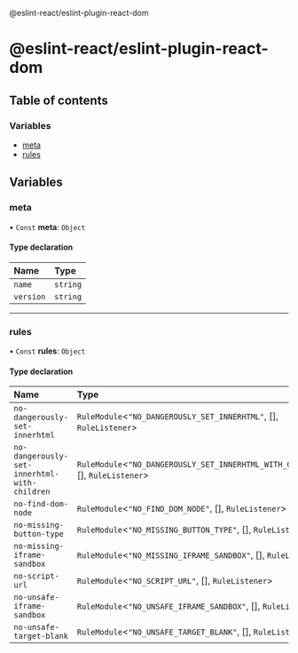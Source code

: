 @eslint-react/eslint-plugin-react-dom

# @eslint-react/eslint-plugin-react-dom

## Table of contents

### Variables

- [meta](README.md#meta)
- [rules](README.md#rules)

## Variables

### meta

• `Const` **meta**: `Object`

#### Type declaration

| Name | Type |
| :------ | :------ |
| `name` | `string` |
| `version` | `string` |

___

### rules

• `Const` **rules**: `Object`

#### Type declaration

| Name | Type |
| :------ | :------ |
| `no-dangerously-set-innerhtml` | `RuleModule`\<``"NO_DANGEROUSLY_SET_INNERHTML"``, [], `RuleListener`\> |
| `no-dangerously-set-innerhtml-with-children` | `RuleModule`\<``"NO_DANGEROUSLY_SET_INNERHTML_WITH_CHILDREN"``, [], `RuleListener`\> |
| `no-find-dom-node` | `RuleModule`\<``"NO_FIND_DOM_NODE"``, [], `RuleListener`\> |
| `no-missing-button-type` | `RuleModule`\<``"NO_MISSING_BUTTON_TYPE"``, [], `RuleListener`\> |
| `no-missing-iframe-sandbox` | `RuleModule`\<``"NO_MISSING_IFRAME_SANDBOX"``, [], `RuleListener`\> |
| `no-script-url` | `RuleModule`\<``"NO_SCRIPT_URL"``, [], `RuleListener`\> |
| `no-unsafe-iframe-sandbox` | `RuleModule`\<``"NO_UNSAFE_IFRAME_SANDBOX"``, [], `RuleListener`\> |
| `no-unsafe-target-blank` | `RuleModule`\<``"NO_UNSAFE_TARGET_BLANK"``, [], `RuleListener`\> |
